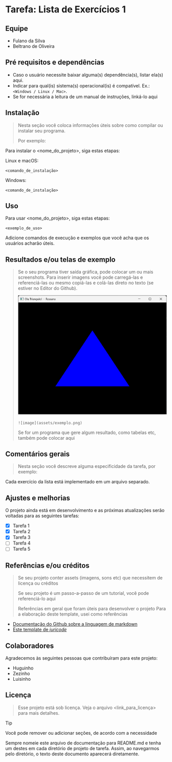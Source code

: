 # Tarefa: Lista de Exercícios 1

## Equipe
- Fulano da Silva
- Beltrano de Oliveira

## Pré requisitos e dependências

- Caso o usuário necessite baixar alguma(s) dependência(s), listar ela(s) aqui.
- Indicar para qual(is) sistema(s) operacional(is) é compatível. Ex.: `<Windows / Linux / Mac>`.
- Se for necessária a leitura de um manual de instruções, linká-lo aqui

## Instalação 

> Nesta seção você coloca informações úteis sobre como compilar ou instalar seu programa. 
>
> Por exemplo:

Para instalar o <nome_do_projeto>, siga estas etapas:

Linux e macOS:

```
<comando_de_instalação>
```

Windows:

```
<comando_de_instalação>
```
## Uso

Para usar <nome_do_projeto>, siga estas etapas:

```
<exemplo_de_uso>
```

Adicione comandos de execução e exemplos que você acha que os usuários acharão úteis. 

## Resultados e/ou telas de exemplo

> Se o seu programa tiver saída gráfica, pode colocar um ou mais screenshots. Para inserir imagens você pode carregá-las e referenciá-las ou mesmo copiá-las e colá-las direto no texto (se estiver no Editor do Github).
> 
> ![image](assets/exemplo.png)
> 
> ```![image](assets/exemplo.png)```
> 
> Se for um programa que gere algum resultado, como tabelas etc, também pode colocar aqui

## Comentários gerais

> Nesta seção você descreve alguma especificidade da tarefa, por exemplo:

Cada exercício da lista está implementado em um arquivo separado.

## Ajustes e melhorias

O projeto ainda está em desenvolvimento e as próximas atualizações serão voltadas para as seguintes tarefas:

- [x] Tarefa 1
- [x] Tarefa 2
- [x] Tarefa 3
- [ ] Tarefa 4
- [ ] Tarefa 5

## Referências e/ou créditos
> Se seu projeto conter assets (imagens, sons etc) que necessitem de licença ou créditos
>
> Se seu projeto é um passo-a-passo de um tutorial, você pode referenciá-lo aqui
>
> Referências em geral que foram úteis para desenvolver o projeto
Para a elaboração deste template, usei como referências
 - [Documentação do Github sobre a linguagem de markdown](https://docs.github.com/en/get-started/writing-on-github/getting-started-with-writing-and-formatting-on-github/basic-writing-and-formatting-syntax)
 - [Este template de _iuricode_](https://github.com/iuricode/readme-template/blob/main/repositorio/exemplo-01.md)

## Colaboradores

Agradecemos às seguintes pessoas que contribuíram para este projeto:
- Huguinho 
- Zezinho
- Luisinho

## Licença

> Esse projeto está sob licença. Veja o arquivo <link_para_licença> para mais detalhes.

> [!TIP]
> Você pode remover ou adicionar seções, de acordo com a necessidade
> 
> Sempre nomeie este arquivo de documentação para README.md e tenha um destes em cada diretório de projeto de tarefa. Assim, ao navegarmos pelo diretório, o texto deste documento aparecerá diretamente.





